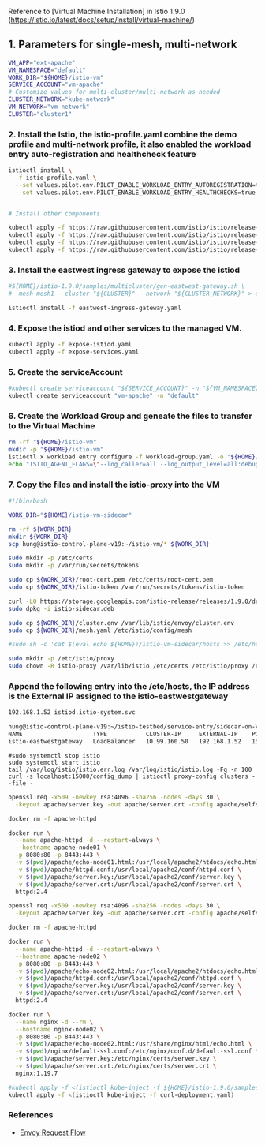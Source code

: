 Reference to [Virtual Machine Installation] in Istio 1.9.0 (https://istio.io/latest/docs/setup/install/virtual-machine/)

## 1. Parameters for single-mesh, multi-network

```bash
VM_APP="ext-apache"
VM_NAMESPACE="default"
WORK_DIR="${HOME}/istio-vm"
SERVICE_ACCOUNT="vm-apache"
# Customize values for multi-cluster/multi-network as needed
CLUSTER_NETWORK="kube-network"
VM_NETWORK="vm-network"
CLUSTER="cluster1"
```

### 2. Install the Istio, the istio-profile.yaml combine the demo profile and multi-network profile, it also enabled the workload entry auto-registration and healthcheck feature 
```bash
istioctl install \
  -f istio-profile.yaml \
  --set values.pilot.env.PILOT_ENABLE_WORKLOAD_ENTRY_AUTOREGISTRATION=true \
  --set values.pilot.env.PILOT_ENABLE_WORKLOAD_ENTRY_HEALTHCHECKS=true


# Install other components

kubectl apply -f https://raw.githubusercontent.com/istio/istio/release-1.9/samples/addons/kiali.yaml
kubectl apply -f https://raw.githubusercontent.com/istio/istio/release-1.9/samples/addons/grafana.yaml
kubectl apply -f https://raw.githubusercontent.com/istio/istio/release-1.9/samples/addons/prometheus.yaml
kubectl apply -f https://raw.githubusercontent.com/istio/istio/release-1.9/samples/addons/jaeger.yaml
```

### 3. Install the eastwest ingress gateway to expose the istiod
```bash
#${HOME}/istio-1.9.0/samples/multicluster/gen-eastwest-gateway.sh \
#--mesh mesh1 --cluster "${CLUSTER}" --network "${CLUSTER_NETWORK}" > eastwest-ingreess-gateway.yaml

istioctl install -f eastwest-ingress-gateway.yaml
```

### 4. Expose the istiod and other services to the managed VM.
```bash
kubectl apply -f expose-istiod.yaml
kubectl apply -f expose-services.yaml
```

### 5. Create the serviceAccount 
```bash
#kubectl create serviceaccount "${SERVICE_ACCOUNT}" -n "${VM_NAMESPACE}"
kubectl create serviceaccount "vm-apache" -n "default"
```

### 6. Create the Workload Group and geneate the files to transfer to the Virtual Machine
```bash
rm -rf "${HOME}/istio-vm"
mkdir -p "${HOME}/istio-vm"
istioctl x workload entry configure -f workload-group.yaml -o "${HOME}/istio-vm" --clusterID "cluster1" --autoregister
echo "ISTIO_AGENT_FLAGS=\"--log_caller=all --log_output_level=all:debug --proxyLogLevel=debug\"" >> ${HOME}/istio-vm/cluster.env
```

### 7. Copy the files and install the istio-proxy into the VM
```bash
#!/bin/bash

WORK_DIR="${HOME}/istio-vm-sidecar"

rm -rf ${WORK_DIR}
mkdir ${WORK_DIR}
scp hung@istio-control-plane-v19:~/istio-vm/* ${WORK_DIR}

sudo mkdir -p /etc/certs
sudo mkdir -p /var/run/secrets/tokens

sudo cp ${WORK_DIR}/root-cert.pem /etc/certs/root-cert.pem
sudo cp ${WORK_DIR}/istio-token /var/run/secrets/tokens/istio-token

curl -LO https://storage.googleapis.com/istio-release/releases/1.9.0/deb/istio-sidecar.deb
sudo dpkg -i istio-sidecar.deb

sudo cp ${WORK_DIR}/cluster.env /var/lib/istio/envoy/cluster.env
sudo cp ${WORK_DIR}/mesh.yaml /etc/istio/config/mesh

#sudo sh -c 'cat $(eval echo ${HOME})/istio-vm-sidecar/hosts >> /etc/hosts'

sudo mkdir -p /etc/istio/proxy
sudo chown -R istio-proxy /var/lib/istio /etc/certs /etc/istio/proxy /etc/istio/config /var/run/secrets /etc/certs/root-cert.pem
```

### Append the following entry into the /etc/hosts, the IP address is the External IP assigned to the istio-eastwestgateway
```bash
192.168.1.52 istiod.istio-system.svc
```
```bash
hung@istio-control-plane-v19:~/istio-testbed/service-entry/sidecar-on-VM$ kubectl get svc/istio-eastwestgateway -n istio-system
NAME                    TYPE           CLUSTER-IP     EXTERNAL-IP    PORT(S)                                                           AGE
istio-eastwestgateway   LoadBalancer   10.99.160.50   192.168.1.52   15021:31063/TCP,15443:30728/TCP,15012:31719/TCP,15017:30729/TCP   7d17h
```

```
#sudo systemctl stop istio
sudo systemctl start istio
tail /var/log/istio/istio.err.log /var/log/istio/istio.log -Fq -n 100
curl -s localhost:15000/config_dump | istioctl proxy-config clusters --file -
```

```bash
openssl req -x509 -newkey rsa:4096 -sha256 -nodes -days 30 \
  -keyout apache/server.key -out apache/server.crt -config apache/selfsign-request.cfg

docker rm -f apache-httpd

docker run \
  --name apache-httpd -d --restart=always \
  --hostname apache-node01 \
  -p 8080:80 -p 8443:443 \
  -v $(pwd)/apache/echo-node01.html:/usr/local/apache2/htdocs/echo.html \
  -v $(pwd)/apache/httpd.conf:/usr/local/apache2/conf/httpd.conf \
  -v $(pwd)/apache/server.key:/usr/local/apache2/conf/server.key \
  -v $(pwd)/apache/server.crt:/usr/local/apache2/conf/server.crt \
  httpd:2.4
```

```bash
openssl req -x509 -newkey rsa:4096 -sha256 -nodes -days 30 \
  -keyout apache/server.key -out apache/server.crt -config apache/selfsign-request.cfg

docker rm -f apache-httpd

docker run \
  --name apache-httpd -d --restart=always \
  --hostname apache-node02 \
  -p 8080:80 -p 8443:443 \
  -v $(pwd)/apache/echo-node02.html:/usr/local/apache2/htdocs/echo.html \
  -v $(pwd)/apache/httpd.conf:/usr/local/apache2/conf/httpd.conf \
  -v $(pwd)/apache/server.key:/usr/local/apache2/conf/server.key \
  -v $(pwd)/apache/server.crt:/usr/local/apache2/conf/server.crt \
  httpd:2.4
```

```bash
docker run \
  --name nginx -d --rm \
  --hostname nginx-node02 \
  -p 8080:80 -p 8443:443 \
  -v $(pwd)/apache/echo-node02.html:/usr/share/nginx/html/echo.html \
  -v $(pwd)/nginx/default-ssl.conf:/etc/nginx/conf.d/default-ssl.conf \
  -v $(pwd)/apache/server.key:/etc/nginx/certs/server.key \
  -v $(pwd)/apache/server.crt:/etc/nginx/certs/server.crt \
  nginx:1.19.7
```

```bash
#kubectl apply -f <(istioctl kube-inject -f ${HOME}/istio-1.9.0/samples/helloworld/helloworld.yaml)
kubectl apply -f <(istioctl kube-inject -f curl-deployment.yaml)
```

### References
* [Envoy Request Flow](https://www.envoyproxy.io/docs/envoy/latest/intro/life_of_a_request#request-flow)
